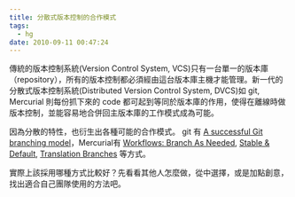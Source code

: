 ```yaml
---
title: 分散式版本控制的合作模式
tags:
  - hg
date: 2010-09-11 00:47:24
---
```


傳統的版本控制系統(Version Control System, VCS)只有一台單一的版本庫（repository），所有的版本控制都必須經由這台版本庫主機才能管理。新一代的分散式版本控制系統(Distributed Version Control System, DVCS)如 git, Mercurial 則每份抓下來的 code 都可起到等同於版本庫的作用，使得在離線時做版本控制，並能容易地合併回主版本庫的工作模式成為可能。

因為分散的特性，也衍生出各種可能的合作模式。
git 有 [A successful Git branching model](http://nvie.com/git-model)，Mercurial有 [Workflows: Branch As Needed](http://stevelosh.com/blog/2010/02/mercurial-workflows-branch-as-needed/), [Stable & Default](http://stevelosh.com/blog/2010/05/mercurial-workflows-stable-default/), [Translation Branches](http://stevelosh.com/blog/2010/06/mercurial-workflows-translation-branches/) 等方式。

實際上該採用哪種方式比較好？先看看其他人怎麼做，從中選擇，或是加點創意，找出適合自己團隊使用的方法吧。